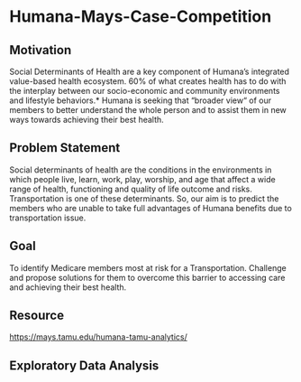 # Humana-Mays-Case-Competition

## Motivation
Social Determinants of Health are a key component of Humana’s integrated value-based health ecosystem. 60% of what creates health has to do with the interplay between our socio-economic and community environments and lifestyle behaviors.* Humana is seeking that “broader view“ of our members to better understand the whole person and to assist them in new ways towards achieving their best health.

## Problem Statement
Social determinants of health are the conditions in the environments in which people live, learn, work, play, worship, and age that affect a wide range of health, functioning and quality of life outcome and risks. Transportation is one of these determinants. So, our aim is to predict the members who are unable to take full advantages of Humana benefits due to transportation issue.

## Goal
To identify Medicare members most at risk for a Transportation. Challenge and propose solutions for them to overcome this barrier to accessing care and achieving their best health.

## Resource
https://mays.tamu.edu/humana-tamu-analytics/

## Exploratory Data Analysis
